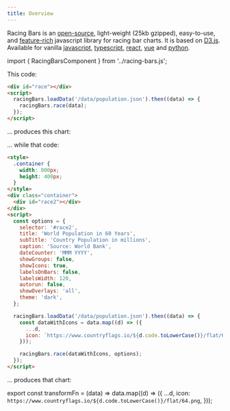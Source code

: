 ```yaml
---
title: Overview
---
```


Racing Bars is an [open-source](https://github.com/hatemhosny/racing-bars), light-weight (25kb gzipped),
easy-to-use, and [feature-rich](./features.md) javascript library for racing bar charts.
It is based on <a href="https://d3js.org" target="_blank" className="external">D3.js</a>.
Available for vanilla [javascript](./getting-started/installation.md),
[typescript](./packages/typescript.md),
[react](./packages/react.md),
[vue](./packages/vue.md)
and [python](./packages/python.md).

import { RacingBarsComponent } from '../racing-bars.js';

This code:

```html
<div id="race"></div>
<script>
  racingBars.loadData('/data/population.json').then((data) => {
    racingBars.race(data);
  });
</script>
```

... produces this chart:

<div className="gallery">
  <RacingBarsComponent
    elementId="overview1"
    dataUrl="/data/population.csv"
    dataType="csv"
  />
</div>
<p> </p>
<p>... while that code:</p>

```html
<style>
  .container {
    width: 800px;
    height: 400px;
  }
</style>
<div class="container">
  <div id="race2"></div>
</div>
<script>
  const options = {
    selector: '#race2',
    title: 'World Population in 60 Years',
    subTitle: 'Country Population in millions',
    caption: 'Source: World Bank',
    dateCounter: 'MMM YYYY',
    showGroups: false,
    showIcons: true,
    labelsOnBars: false,
    labelsWidth: 120,
    autorun: false,
    showOverlays: 'all',
    theme: 'dark',
  };

  racingBars.loadData('/data/population.json').then((data) => {
    const dataWithIcons = data.map((d) => ({
      ...d,
      icon: `https://www.countryflags.io/${d.code.toLowerCase()}/flat/64.png`,
    }));

    racingBars.race(dataWithIcons, options);
  });
</script>
```

... produces that chart:

export const transformFn = (data) => data.map((d) => ({
...d,
icon: `https://www.countryflags.io/${d.code.toLowerCase()}/flat/64.png`,
}));

<div style={{width: 800, height: 400}}>
  <div className="gallery">
    <RacingBarsComponent
      elementId="overview2"
      dataUrl="/data/population.csv"
      dataType="csv"
      dataTransform={transformFn}
      title="World Population in 60 Years"
      subTitle="Country Population in millions"
      caption="Source: World Bank"
      dateCounter= "MMM YYYY"
      showGroups={false}
      showIcons={true}
      labelsOnBars={false}
      labelsWidth="120"
      autorun={false}
      showOverlays="all"
      theme="dark"
    />
  </div>
</div>
